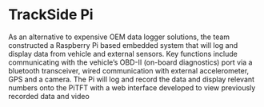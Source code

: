 # TrackSide Pi
As an alternative to expensive OEM data logger solutions, the team constructed a Raspberry Pi based embedded system that will log and display data from vehicle and external sensors. Key functions include communicating with the vehicle’s OBD-II (on-board diagnostics) port via a bluetooth transceiver, wired communication with external accelerometer, GPS and a camera. The Pi will log and record the data and display relevant numbers onto the PiTFT with a web interface developed to view previously recorded data and video

